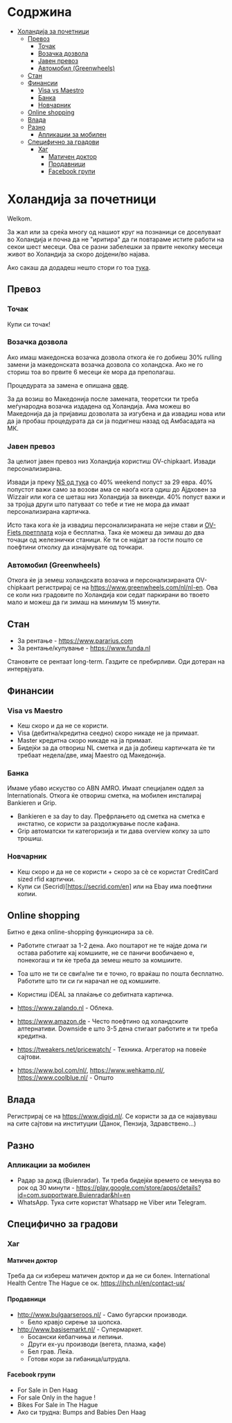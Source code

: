 # Содржина

* [Холандија за почетници](#Холандија-за-почетници)
  * [Превоз](#Превоз)
	 * [Точак](#Точак)
	 * [Возачка дозвола](#Возачка-дозвола)
	 * [Јавен превоз](#Јавен-превоз)
	 * [Автомобил (Greenwheels)](#Автомобил-greenwheels)
  * [Стан](#Стан)
  * [Финансии](#Финансии)
	 * [Visa vs Maestro](#visa-vs-maestro)
	 * [Банка](#Банка)
	 * [Новчарник](#Новчарник)
  * [Online shopping](#online-shopping)
  * [Влада](#Влада)
  * [Разно](#Разно)
	 * [Апликации за мобилен](#Апликации-за-мобилен)
  * [Специфично за градови](#Специфично-за-градови)
	 * [Хаг](#Хаг)
		* [Матичен доктор](#Матичен-доктор)
		* [Продавници](#Продавници)
		* [Facebook групи](#facebook-групи)


# Холандија за почетници

Welkom.

За жал или за среќа многу од нашиот круг на познаници се доселуваат во Холандија и почна да не "иритира" да ги повтараме истите работи на секои шест месеци. Ова се разни забелешки за првите неколку месеци живот во Холандија за скоро дојдени/во најава.

Ако сакаш да додадеш нешто стори го тоа [тука](https://github.com/glisha/nl_za_pocetnici).


## Превоз
### Точак

Купи си точак!

### Возачка дозвола
Ако имаш македонска возачка дозвола откога ќе го добиеш 30% rulling замени ја македонската возачка дозвола со холандска. Ако не го сториш тоа во првите 6 месеци ќе мора да преполагаш.

Процедурата за замена е опишана [овде]( https://www.iamexpat.nl/expat-info/dutch-expat-news/getting-driving-license-knowledge-migrants).

За да возиш во Македонија после замената, теоретски ти треба меѓународна возачка издадена од Холандија. Ама можеш во Македонија да ја пријавиш дозволата за изгубена и да извадиш нова или да ја пробаш процедурата да си ја подигнеш назад од Амбасадата на МК.

### Јавен превоз

За целиот јавен превоз низ Холандија користиш OV-chipkaart. Извади персонализирана.

Извади ја преку [NS од тука](https://www.ns.nl/en/season-tickets/dal-voordeel.html) со 40% weekend попуст за 29 евра. 40% попустот важи само за возови ама се наоѓа кога одиш до Ајдховен за Wizzair или кога се шеташ низ Холандија за викенди. 40% попуст важи и за тројца други што патуваат со тебе и тие не мора да имаат персонализирана картичка.

Исто така кога ќе ја извадиш персонализираната не нејзе стави и [OV-Fiets претплата](https://www.ns.nl/en/door-to-door/ov-fiets) која е бесплатна. Така ќе можеш да зимаш до два точаци од железнички станици. Ќе ти се најдат за гости пошто се поефтини отколку да изнајмувате од точкари.

### Автомобил (Greenwheels)

Откога ќе ја земеш холандската возачка и персонализираната OV-chipkaart регистрирај се на https://www.greenwheels.com/nl/nl-en. Ова се коли низ градовите по Холандија кои седат паркирани во твоето мало и можеш да ги зимаш на минимум 15 минути.

## Стан
* За рентање - https://www.pararius.com
* За рентање/купување - https://www.funda.nl

Становите се рентаат long-term. Газдите се пребирливи. Оди дотеран на интервјуата.

## Финансии

### Visa vs Maestro
- Кеш скоро и да не се користи.
- Visa (дебитна/кредитна сеедно) скоро никаде не ја примаат.
- Master кредитна скоро никаде на ја примаат.
- Бидејќи за да отвориш NL сметка и да ја добиеш картичката ќе ти требаат недела/две, имај Maestro од Македонија.

### Банка

Имаме убаво искуство со ABN AMRO. Имаат специјален оддел за Internationals. Откога ќе отвориш сметка, на мобилен инсталирај Bankieren и Grip.

- Bankieren е за day to day. Префрлањето од сметка на сметка е инстатно, се користи за раздолжување после кафана.
- Grip автоматски ти категоризија и ти дава overview колку за што трошиш.

### Новчарник
- Кеш скоро и да не се користи + скоро за сѐ се користат CreditCard sized rfid картички.
- Купи си (Secrid)[https://secrid.com/en] или на Ebay има поефтини копии.

## Online shopping
Битно е дека online-shopping функционира за сѐ.
* Работите стигаат за 1-2 дена. Ако поштарот не те најде дома ги остава работите кај комшиите, не се паничи вообичаено е, понекогаш и ти ќе треба да земеш нешто за комшиите.
* Тоа што не ти се свиѓа/не ти е точно, го враќаш по пошта бесплатно. Работите што ти си ги нарачал не од комшиите.
* Користиш iDEAL за плаќање со дебитната картичка.

* https://www.zalando.nl - Облека.
* https://www.amazon.de - Често поефтино од холандските алтернативи. Downside е што 3-5 дена стигаат работите и ти треба кредитна.
* https://tweakers.net/pricewatch/ - Техника. Агрегатор на повеќе сајтови.
* https://www.bol.com/nl/, https://www.wehkamp.nl/, https://www.coolblue.nl/ - Општо

## Влада

Регистрирај се на https://www.digid.nl/. Се користи за да се најавуваш на сите сајтови на институции (Данок, Пензија, Здравствено...)

## Разно
### Апликации за мобилен
- Радар за дожд (Buienradar). Ти треба бидејќи времето се менува во рок од 30 минути - https://play.google.com/store/apps/details?id=com.supportware.Buienradar&hl=en
- WhatsApp. Тука сите користат Whatsapp не Viber или Telegram.

## Специфично за градови
### Хаг

#### Матичен доктор

Треба да си избереш матичен доктор и да не си болен. International Health Centre The Hague се ок. https://ihch.nl/en/contact-us/

#### Продавници
* http://www.bulgaarseroos.nl/ - Само бугарски производи.
  * Бело кравјо сирење за шопска.
* http://www.basisemarkt.nl/ - Супермаркет.
  * Босански ќебапчиња и лепињи.
  * Други ex-yu производи (вегета, плазма, кафе)
  * Бел грав. Леќа.
  * Готови кори за гибаница/штрудла.

#### Facebook групи
* For Sale in Den Haag
* For sale Only in the hague !
* Bikes For Sale in The Hague
* Ако си трудна: Bumps and Babies Den Haag


